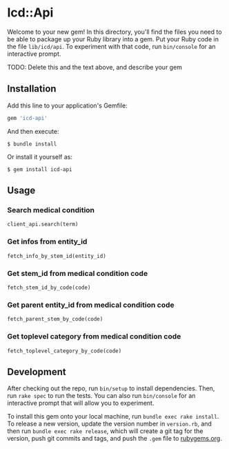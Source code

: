# Icd::Api

Welcome to your new gem! In this directory, you'll find the files you need to be able to package up your Ruby library into a gem. Put your Ruby code in the file `lib/icd/api`. To experiment with that code, run `bin/console` for an interactive prompt.

TODO: Delete this and the text above, and describe your gem

## Installation

Add this line to your application's Gemfile:

```ruby
gem 'icd-api'
```

And then execute:

    $ bundle install

Or install it yourself as:

    $ gem install icd-api

## Usage

### Search medical condition
`client_api.search(term)`

### Get infos from entity_id
`fetch_info_by_stem_id(entity_id)`

### Get stem_id from medical condition code
`fetch_stem_id_by_code(code)`

### Get parent entity_id from medical condition code
`fetch_parent_stem_by_code(code)`

### Get toplevel category from medical condition code
`fetch_toplevel_category_by_code(code)`
### 

## Development

After checking out the repo, run `bin/setup` to install dependencies. Then, run `rake spec` to run the tests. You can also run `bin/console` for an interactive prompt that will allow you to experiment.

To install this gem onto your local machine, run `bundle exec rake install`. To release a new version, update the version number in `version.rb`, and then run `bundle exec rake release`, which will create a git tag for the version, push git commits and tags, and push the `.gem` file to [rubygems.org](https://rubygems.org).

